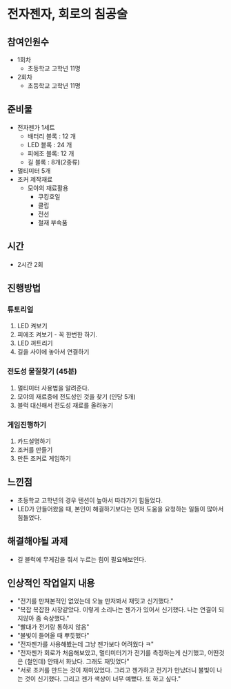 # 전자젠자, 회로의 침공술

## 참여인원수 
- 1회차  
    - 초등학교 고학년 11명  
- 2회차  
    - 초등학교 고학년 11명  

## 준비물 
- 전자젠가 1세트  
    - 배터리 블록 : 12 개
    - LED 블록 : 24 개
    - 피에조 블록: 12 개
    - 길 블록 : 8개(2종류)
- 멀티미터 5개 
- 조커 제작재료
    - 모야의 재료활용 
        - 쿠킹호일
        - 클립
        - 전선
        - 철재 부속품

## 시간 
- 2시간 2회 

## 진행방법 
### 튜토리얼 
1. LED 켜보기
2. 피에조 켜보기 - 꼭 한번한 하기.
3. LED 꺼트리기
4. 길을 사이에 놓아서 연결하기

### 전도성 물질찾기 (45분) 
1. 멀티미터 사용법을 알려준다. 
2. 모야의 재료중에 전도성인 것을 찾기 (인당 5개)
3. 블럭 대신해서 전도성 재료를 올려놓기 

### 게임진행하기 
1. 카드설명하기
2. 조커를 만들기
3. 만든 조커로 게임하기

## 느낀점 
- 초등학교 고학년의 경우 텐션이 높아서 따라가기 힘들었다. 
- LED가 안들어왔을 때, 본인이 해결하기보다는 먼저 도움을 요청하는 일들이 많아서 힘들었다. 

## 해결해야될 과제
- 길 블럭에 무게감을 줘서 누르는 힘이 필요해보인다.

## 인상적인 작업일지 내용
- "전기를 만져본적인 없었는데 오늘 만저봐서 재밋고 신기했다." 
- "복잡 복잡한 시장같았다. 이렇게 소리나는 젠가가 있어서 신기했다. 나는 연결이 되지않아 좀 속상했다."
- "빨대가 전기랑 통하지 않음"
- "불빛이 들어올 때 뿌듯했다"
- "전자젠가를 사용해봤는데 그냥 젠가보다 어려웠다 ㅋ"
- "전자젠가 회로가 처음해보았고, 멀티미터기가 전기를 측정하는게 신기했고, 어떤것은 (철인데) 안돼서 화났다. 그래도 재밋었다"
- "서로 조커를 만드는 것이 재미있었다. 그리고 젠가하고 전기가 만났더니 불빛이 나는 것이 신기했다. 그리고 젠가 색상이 너무 예뻤다. 또 하고 싶다."





 

